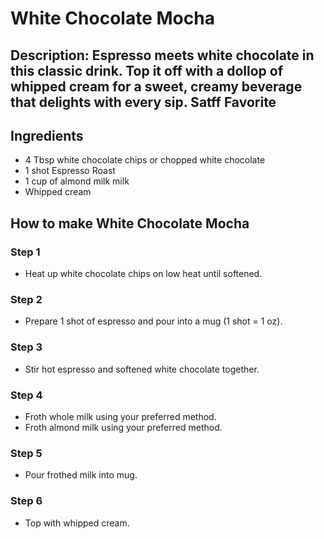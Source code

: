 # White Chocolate Mocha​

## Description: Espresso meets white chocolate in this classic drink. Top it off with a dollop of whipped cream for a sweet, creamy beverage that delights with every sip. Satff  Favorite

## Ingredients

- 4 Tbsp white chocolate chips or chopped white chocolate
- 1 shot Espresso Roast
- 1 cup of almond milk milk
- Whipped cream

## How to make White Chocolate Mocha​

### Step 1

- Heat up white chocolate chips on low heat until softened.

### Step 2

- Prepare 1 shot of espresso and pour into a mug (1 shot = 1 oz).

### Step 3

- Stir hot espresso and softened white chocolate together.

### Step 4

- Froth whole milk using your preferred method.
- Froth almond milk using your preferred method.

### Step 5

- Pour frothed milk into mug.

### Step 6

- Top with whipped cream.
